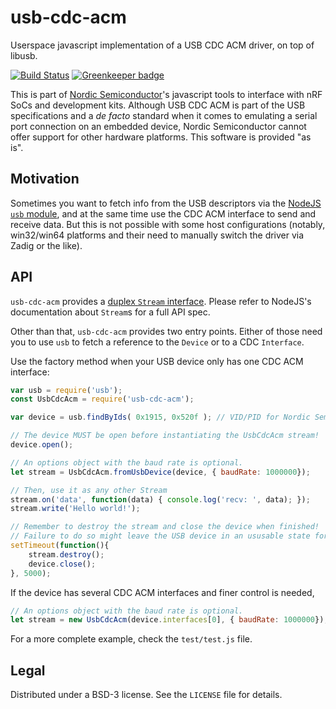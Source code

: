 
# usb-cdc-acm

Userspace javascript implementation of a USB CDC ACM driver, on top of libusb.

[![Build Status](https://travis-ci.org/NordicPlayground/node-usb-cdc-acm.svg?branch=master)](https://travis-ci.org/NordicPlayground/node-usb-cdc-acm) [![Greenkeeper badge](https://badges.greenkeeper.io/NordicPlayground/node-usb-cdc-acm.svg)](https://greenkeeper.io/)

This is part of [Nordic Semiconductor](http://www.nordicsemi.com/)'s javascript tools to
interface with nRF SoCs and development kits. Although USB CDC ACM is part of the USB specifications
and a *de facto* standard when it comes to emulating a serial port connection on an embedded device, 
Nordic Semiconductor cannot offer support for other hardware platforms. This software is provided "as is".

## Motivation

Sometimes you want to fetch info from the USB descriptors via the 
[NodeJS `usb` module](https://github.com/tessel/node-usb), and at the same time use the CDC ACM 
interface to send and receive data. But this is not possible with some host configurations
(notably, win32/win64 platforms and their need to manually switch the driver via Zadig or the like).

## API

`usb-cdc-acm` provides a [duplex `Stream` interface](https://nodejs.org/api/stream.html). Please
refer to NodeJS's documentation about `Stream`s for a full API spec.

Other than that, `usb-cdc-acm` provides two entry points. Either of those need you to use `usb` to
fetch a reference to the `Device` or to a CDC `Interface`.

Use the factory method when your USB device only has one CDC ACM interface:
```js
var usb = require('usb');
const UsbCdcAcm = require('usb-cdc-acm');

var device = usb.findByIds( 0x1915, 0x520f ); // VID/PID for Nordic Semi / USB CDC demo

// The device MUST be open before instantiating the UsbCdcAcm stream!
device.open();

// An options object with the baud rate is optional.
let stream = UsbCdcAcm.fromUsbDevice(device, { baudRate: 1000000});

// Then, use it as any other Stream
stream.on('data', function(data) { console.log('recv: ', data); });
stream.write('Hello world!');

// Remember to destroy the stream and close the device when finished!
// Failure to do so might leave the USB device in an ususable state for other applications.
setTimeout(function(){ 
    stream.destroy();
    device.close();
}, 5000);
```

If the device has several CDC ACM interfaces and finer control is needed, 
```js
// An options object with the baud rate is optional.
let stream = new UsbCdcAcm(device.interfaces[0], { baudRate: 1000000});
```

For a more complete example, check the `test/test.js` file.


## Legal

Distributed under a BSD-3 license. See the `LICENSE` file for details.

